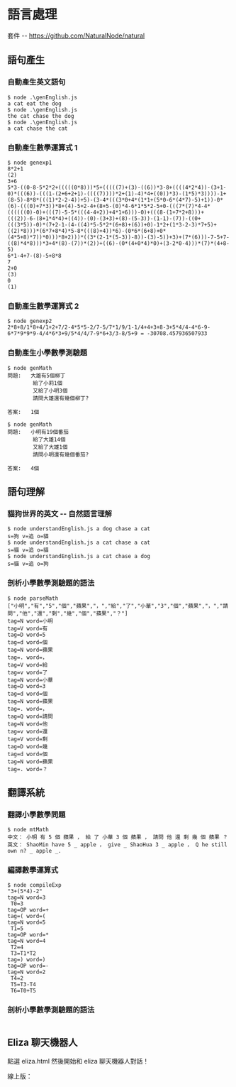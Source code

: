 # 語言處理

套件 -- https://github.com/NaturalNode/natural

## 語句產生

### 自動產生英文語句

```
$ node .\genEnglish.js
a cat eat the dog
$ node .\genEnglish.js
the cat chase the dog
$ node .\genEnglish.js
a cat chase the cat
```

### 自動產生數學運算式 1

```
$ node genexp1
8*2+1
(2)
3+6
5*3-((0-8-5*2*2+(((((0*8)))*5+(((((7)+(3)-((6))*3-8+((((4*2*4))-(3+1-0)*(((6))-(((1-(2+6+2+1)-((((7))))*2+(1)-4)*4+((0))*3)-(1*5)*3))))-1+(8-5)-8*8*(((1)*2-2-4))+5)-(3-4*(((3*0+4*(1*1+(5*0-6*(4*7)-5)+1))-0*(6)-(((0)+7*3))*8+(4)-5+2-4+(8+5-(0)*4-6*1*5*2-5+0-(((7*(7)*4-4*((((((0)-0)+(((7)-5-5*(((4-4+2))+4*1+6)))-0)+(((8-(1+7*2+8)))+(((2))-6-(8+1*4*4)+((4))-(0)-(3+3)+(8)-(5-3))-(1-1)-(7))-((0+(((3*5))-0)*(7+2-1-(4-((4)*5-5*2*(6+8)+(6))+0)-1*2+(1*3-2-3)*7+5)+((2)*8)))*(6*7+8*4)*5-8*(((8)+4))*6)-(0*6*(6+8)+0*(4*5+8)*7))*0)))*8+2)))*((3*(2-1*(5-3))-8))-(3)-5))+3)+(7*(6)))-7-5+7-((8)*4*8)))*3+4*(8)-(7))*(2))+((6)-(0*(4+0*4)*0)+(3-2*0-4)))*(7)*(4+8-5)
6*1-4+7-(8)-5+8*8
7
2+0
(3)
0
(1)
```

### 自動產生數學運算式 2


```
$ node genexp2
2*8+8/1*8+4/1+2+7/2-4*5*5-2/7-5/7*1/9/1-1/4+4+3+8-3+5*4/4-4*6-9-6*7*9*9*9-4/4*6*3+9/5*4/4/7-9*6+3/3-8/5+9 = -30708.457936507933
```

### 自動產生小學數學測驗題

```
$ node genMath
問題:   大雄有5個柳丁
        給了小莉1個
        又給了小明3個
        請問大雄還有幾個柳丁?

答案:   1個

$ node genMath
問題:   小明有19個番茄
        給了大雄14個
        又給了大雄1個
        請問小明還有幾個番茄?

答案:   4個
```

## 語句理解

### 貓狗世界的英文 -- 自然語言理解

```
$ node understandEnglish.js a dog chase a cat
s=狗 v=追 o=貓
$ node understandEnglish.js a cat chase a cat
s=貓 v=追 o=貓
$ node understandEnglish.js a cat chase a dog
s=貓 v=追 o=狗
```

### 剖析小學數學測驗題的語法

```
$ node parseMath
["小明","有","5","個","蘋果","，","給","了","小華","3","個","蘋果","，","請問","他","還","剩","幾","個","蘋果","？"]
tag=N word=小明
tag=V word=有
tag=D word=5
tag=d word=個
tag=N word=蘋果
tag=. word=，
tag=V word=給
tag=v word=了
tag=N word=小華
tag=D word=3
tag=d word=個
tag=N word=蘋果
tag=. word=，
tag=Q word=請問
tag=N word=他
tag=v word=還
tag=V word=剩
tag=D word=幾
tag=d word=個
tag=N word=蘋果
tag=. word=？
```

## 翻譯系統

### 翻譯小學數學問題

```
$ node mtMath
中文： 小明 有 5 個 蘋果 ， 給 了 小華 3 個 蘋果 ， 請問 他 還 剩 幾 個 蘋果 ？
英文： ShaoMin have 5 _ apple ， give _ ShaoHua 3 _ apple ， Q he still own n? _ apple _.
```

### 編譯數學運算式


```
$ node compileExp
"3+(5*4)-2"
tag=N word=3
 T0=3
tag=OP word=+
tag=( word=(
tag=N word=5
 T1=5
tag=OP word=*
tag=N word=4
 T2=4
 T3=T1*T2
tag=) word=)
tag=OP word=-
tag=N word=2
 T4=2
 T5=T3-T4
 T6=T0+T5
```

### 剖析小學數學測驗題的語法

```
```

## Eliza 聊天機器人

點選 eliza.html 然後開始和 eliza 聊天機器人對話！

線上版： 

